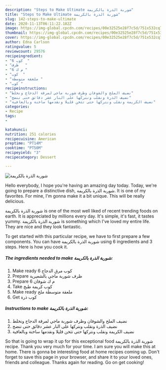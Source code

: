 ```yaml
---
description: "Steps to Make Ultimate شوربة الذرة بالكريمة"
title: "Steps to Make Ultimate شوربة الذرة بالكريمة"
slug: 142-steps-to-make-ultimate
date: 2020-11-13T06:11:22.182Z
image: https://img-global.cpcdn.com/recipes/00e32525e28f7c5d/751x532cq70/الصورة-الرئيسية-لوصفةشوربة-الذرة-بالكريمة.jpg
thumbnail: https://img-global.cpcdn.com/recipes/00e32525e28f7c5d/751x532cq70/الصورة-الرئيسية-لوصفةشوربة-الذرة-بالكريمة.jpg
cover: https://img-global.cpcdn.com/recipes/00e32525e28f7c5d/751x532cq70/الصورة-الرئيسية-لوصفةشوربة-الذرة-بالكريمة.jpg
author: Edna Carlson
ratingvalue: 5
reviewcount: 29576
recipeingredient:
- "6 كوب  "
- "ظرف   "
- "6 م ك "
- "كوب  "
- "ملعقة متوسطة "
- "كوب "
recipeinstructions:
- "نضيف الملح والشوفان وظرف شوربة ماجي لمرقة الدجاج ونخلط"
- "نضيف الذرة ونقلب ونتركها على النار عشر دقائق حتى تنضج"
- "نضيف الكريمة ونقلب ونتركها حتى تثخن قليلا ونقدمها ساخنة وبالعافية"
categories:
- Recipe
tags:
- 

katakunci:  
nutrition: 251 calories
recipecuisine: American
preptime: "PT14M"
cooktime: "PT50M"
recipeyield: "3"
recipecategory: Dessert

---
```



![شوربة الذرة بالكريمة](https://img-global.cpcdn.com/recipes/00e32525e28f7c5d/751x532cq70/الصورة-الرئيسية-لوصفةشوربة-الذرة-بالكريمة.jpg)

Hello everybody, I hope you're having an amazing day today. Today, we're going to prepare a distinctive dish, شوربة الذرة بالكريمة. It is one of my favorites. For mine, I'm gonna make it a bit unique. This will be really delicious.



شوربة الذرة بالكريمة is one of the most well liked of recent trending foods on earth. It is appreciated by millions every day. It's simple, it's fast, it tastes yummy. شوربة الذرة بالكريمة is something which I've loved my entire life. They are nice and they look fantastic.


To get started with this particular recipe, we have to first prepare a few components. You can have شوربة الذرة بالكريمة using 6 ingredients and 3 steps. Here is how you cook it.

<!--inarticleads1-->

##### The ingredients needed to make شوربة الذرة بالكريمة:

1. Make ready 6 كوب مرق الدجاج
1. Prepare ظرف شوربة ماجي بالشعيرية
1. Prepare 6 م ك شوفان
1. Take كوب كريمة طبخ
1. Make ready ملعقة متوسطة ملح
1. Get كوب ذرة




<!--inarticleads2-->

##### Instructions to make شوربة الذرة بالكريمة:

1. نضيف الملح والشوفان وظرف شوربة ماجي لمرقة الدجاج ونخلط
1. نضيف الذرة ونقلب ونتركها على النار عشر دقائق حتى تنضج
1. نضيف الكريمة ونقلب ونتركها حتى تثخن قليلا ونقدمها ساخنة وبالعافية




So that is going to wrap it up for this exceptional food شوربة الذرة بالكريمة recipe. Thank you very much for your time. I am sure you will make this at home. There is gonna be interesting food at home recipes coming up. Don't forget to save this page in your browser, and share it to your loved ones, friends and colleague. Thanks again for reading. Go on get cooking!
